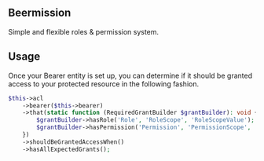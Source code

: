 ## Beermission

Simple and flexible roles & permission system.

## Usage

Once your Bearer entity is set up, you can determine if it should be granted access to your protected resource in the
following fashion.

```php
$this->acl
    ->bearer($this->bearer)
    ->that(static function (RequiredGrantBuilder $grantBuilder): void {
        $grantBuilder->hasRole('Role', 'RoleScope', 'RoleScopeValue');
        $grantBuilder->hasPermission('Permission', 'PermissionScope', 'PermissionScopeValue');
    })
    ->shouldBeGrantedAccessWhen()
    ->hasAllExpectedGrants();
```
